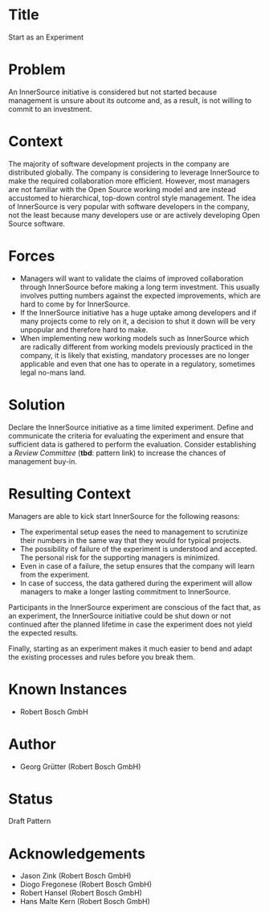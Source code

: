 # Title

Start as an Experiment

# Problem

An InnerSource initiative is considered but not started because management is 
unsure about its outcome and, as a result, is not willing to commit to an 
investment.

# Context

The majority of software development projects in the company are distributed
globally. The company is considering to leverage InnerSource to make the
required collaboration more efficient. However, most managers are not familiar
with the Open Source working model and are instead accustomed to hierarchical,
top-down control style management. The idea of InnerSource is very popular with
software developers in the company, not the least because many developers use
or are actively developing Open Source software.

# Forces

- Managers will want to validate the claims of improved collaboration through
  InnerSource before making a long term investment. This usually involves
  putting numbers against the expected improvements, which are hard to come
  by for InnerSource.
- If the InnerSource initiative has a huge uptake among developers and if many
  projects come to rely on it, a decision to shut it down will be very 
  unpopular and therefore hard to make.
- When implementing new working models such as InnerSource which are radically
  different from working models previously practiced in the company, it is 
  likely that existing, mandatory processes are no longer applicable and even
  that one has to operate in a regulatory, sometimes legal no-mans land.

# Solution

Declare the InnerSource initiative as a time limited experiment. Define and
communicate the criteria for evaluating the experiment and ensure that 
sufficient data is gathered to perform the evaluation. Consider establishing
a _Review Committee_ (**tbd**: pattern link) to increase the chances of 
management buy-in.

# Resulting Context

Managers are able to kick start InnerSource for the following reasons:

- The experimental setup eases the need to management to scrutinize their
  numbers in the same way that they would for typical projects.
- The possibility of failure of the experiment is understood and accepted. The
  personal risk for the supporting managers is minimized.
- Even in case of a failure, the setup ensures that the company will learn from
  the experiment.
- In case of success, the data gathered during the experiment will allow
  managers to make a longer lasting commitment to InnerSource. 

Participants in the InnerSource experiment are conscious of the fact that, as
an experiment, the InnerSource initiative could be shut down or not continued
after the planned lifetime in case the experiment does not yield the expected 
results.

Finally, starting as an experiment makes it much easier to bend and adapt the 
existing processes and rules before you break them.

# Known Instances

- Robert Bosch GmbH

# Author

- Georg Grütter (Robert Bosch GmbH)

# Status

Draft Pattern

# Acknowledgements

- Jason Zink (Robert Bosch GmbH)
- Diogo Fregonese (Robert Bosch GmbH)
- Robert Hansel (Robert Bosch GmbH)
- Hans Malte Kern (Robert Bosch GmbH)
